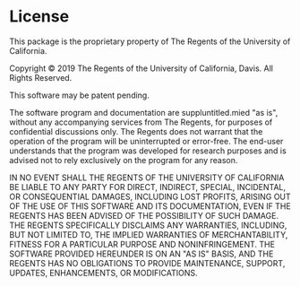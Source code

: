 # License
This package is the proprietary property of The Regents of the University of California.
 
Copyright © 2019 The Regents of the University of California, Davis. 
All Rights Reserved. 
 
This software may be patent pending.
 
The software program and documentation are suppluntitled.mied "as is", without any 
accompanying services from The Regents, for purposes of confidential discussions 
only. The Regents does not warrant that the operation of the program will be 
uninterrupted or error-free. The end-user understands that the program was 
developed for research purposes and is advised not to rely exclusively on 
the program for any reason.
 
IN NO EVENT SHALL THE REGENTS OF THE UNIVERSITY OF CALIFORNIA BE LIABLE TO ANY
PARTY FOR DIRECT, INDIRECT, SPECIAL, INCIDENTAL, OR CONSEQUENTIAL DAMAGES, 
INCLUDING LOST PROFITS, ARISING OUT OF THE USE OF THIS SOFTWARE AND ITS DOCUMENTATION, 
EVEN IF THE REGENTS HAS BEEN ADVISED OF THE POSSIBILITY OF SUCH DAMAGE. THE REGENTS 
SPECIFICALLY DISCLAIMS ANY WARRANTIES, INCLUDING, BUT NOT LIMITED TO, THE IMPLIED 
WARRANTIES OF MERCHANTABILITY, FITNESS FOR A PARTICULAR PURPOSE AND NONINFRINGEMENT. 
THE SOFTWARE PROVIDED HEREUNDER IS ON AN "AS IS" BASIS, AND THE REGENTS HAS NO 
OBLIGATIONS TO PROVIDE MAINTENANCE, SUPPORT, UPDATES, ENHANCEMENTS, OR MODIFICATIONS. 
